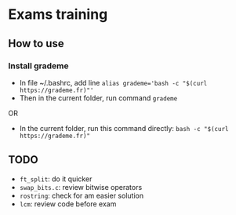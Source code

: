 # Exams training

## How to use

### Install grademe

- In file ~/.bashrc, add line `alias grademe='bash -c "$(curl https://grademe.fr)"'`
- Then in the current folder, run command `grademe`

OR

- In the current folder, run this command directly: `bash -c "$(curl https://grademe.fr)"`

##  TODO

- `ft_split`: do it quicker
- `swap_bits.c`: review bitwise operators
- `rostring`: check for am easier solution
- `lcm`: review code before exam
